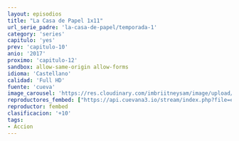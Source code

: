 ```yaml
---
layout: episodios
title: "La Casa de Papel 1x11"
url_serie_padre: 'la-casa-de-papel/temporada-1'
category: 'series'
capitulo: 'yes'
prev: 'capitulo-10'
anio: '2017'
proximo: 'capitulo-12'
sandbox: allow-same-origin allow-forms
idioma: 'Castellano'
calidad: 'Full HD'
fuente: 'cueva'
image_carousel: 'https://res.cloudinary.com/imbriitneysam/image/upload/v1546638640/casa-papel-1-poster-min.jpg'
reproductores_fembed: ["https://api.cuevana3.io/stream/index.php?file=ek5lbm9xYWNrS0xYMTZLa2xNbkdvY3ZTb3BtZng4TGp6ZFpobGFMUGtPSFQxYWFYWU1QUDFORGNwcVpnbEplc2xaTnJZSlRTMGViVTBxZGdsdEhPb3RqWGFXWnBtcFNsbHNKMmM0YTJ3THVvd29aaVpNR21wSlhDaFhlSndaV2gwZE5uVmFuRHpkekkwbmVYcHNiR3JaV1lhMlZwbTVPcGxadHlvcUxWMWRMWTNLT1hjTlhHNWMzSQ","Castellano","https://jplayer.club/v/q8wm4sey7k05me-","Castellano","https://www.seriemega.site/v/546-7adwwryjk4g","Castellano","https://gdriveplayer.me/embed2.php?link=kZqmB77NJTgQVDgY0V%252BysQ7t55M1WuiT1PNgq80Ok11XWj7Hr4MvnJTWvz915lS7a7bC2cMaslkwN9MfT%252FOOd0koB9KS2lfHWsfqizEIn6x3zbFmYhAqF1b5mZ1MuirBK3TghE7t%252B5htFrg%252FlE17Hcwvh54YS2Z6ZrUAIhOJnJ%252BOMO3EBfHnxCdJ3EhCUlV55Izyp8ZPCRqN9u9oSSw5OL","Castellano"]
reproductor: fembed
clasificacion: '+10'
tags:
- Accion
---
```












